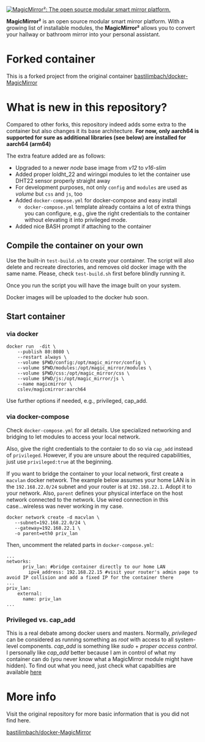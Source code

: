 [![MagicMirror²: The open source modular smart mirror platform. ](https://github.com/MichMich/MagicMirror/raw/master/.github/header.png)](https://github.com/MichMich/MagicMirror)

**MagicMirror²** is an open source modular smart mirror platform. With a growing list of installable modules, the **MagicMirror²** allows you to convert your hallway or bathroom mirror into your personal assistant.

# Forked container
This is a forked project from the original container [bastilimbach/docker-MagicMirror](https://github.com/bastilimbach/docker-MagicMirror)

# What is new in this repository?
Compared to other forks, this repository indeed adds some extra to the container but also changes it its base architecture.
**For now, only aarch64 is supported for sure as additional libraries (see below) are installed for aarch64 (arm64)**

The extra feature added are as follows:
 - Upgraded to a newer *node* base image from *v12* to *v16-slim*
 - Added proper loldht_22 and wiringpi modules to let the container use DHT22 sensor properly straight away
 - For development purposes, not only `config` and `modules` are used as *volume* but `css` and `js`, too
 - Added `docker-compose.yml` for docker-compose and easy install
    - `docker-compose.yml` template already contains a lot of extra things you can configure, e.g., give the right credentials to the container without elevating it into privileged mode.
- Added nice BASH prompt if attaching to the container


## Compile the container on your own
Use the built-in `test-build.sh` to create your container. The script will also delete and recreate directories, and removes old docker image with the same name. Please, check `test-build.sh` first before blindly running it.

Once you run the script you will have the image built on your system.

Docker images will be uploaded to the docker hub soon.


## Start container
### via docker
```
docker run  -dit \
	--publish 80:8080 \
	--restart always \
	--volume $PWD/config:/opt/magic_mirror/config \
	--volume $PWD/modules:/opt/magic_mirror/modules \
	--volume $PWD/css:/opt/magic_mirror/css \
	--volume $PWD/js:/opt/magic_mirror/js \
	--name magicmirror \
	cslev/magicmirror:aarch64
```
Use further options if needed, e.g., privileged, cap_add.

### via docker-compose
Check `docker-compose.yml` for all details. Use specialized networking and bridging to let modules to access your local network.

Also, give the right credentials to the contaier to do so via `cap_add` instead of `privileged`. However, if you are unsure about the required capabilities, just use `privileged:true` at the beginning.

If you want to bridge the container to your local network, first create a `macvlan` docker network. The example below assumes your home LAN is in the `192.168.22.0/24` subnet and your router is at `192.168.22.1`. Adopt it to your network. Also, `parent` defines your physical interface on the host network connected to the network. Use wired connection in this case...wireless was never working in my case.
```
docker network create -d macvlan \
   --subnet=192.168.22.0/24 \
   --gateway=192.168.22.1 \
   -o parent=eth0 priv_lan
```

Then, uncomment the related parts in `docker-compose.yml`:
```
...
networks:
      priv_lan: #bridge container directly to our home LAN
        ipv4_address: 192.168.22.15 #visit your router's admin page to avoid IP collision and add a fixed IP for the container there
...
priv_lan:
    external:
      name: priv_lan
...
```

### Privileged vs. cap_add
This is a real debate among docker users and masters. Normally, *privileged* can be considered as running something as *root* with access to all system-level components. *cap_add* is something like *sudo* + *proper access control*. I personally like *cap_add* better because I am in control of what my container can do (you never know what a MagicMirror module might have hidden). To find out what you need, just check what capabilties are available [here](https://docs.docker.com/engine/reference/run/)


# More info
Visit the original repository for more basic information that is you did not find here.

[bastilimbach/docker-MagicMirror](https://github.com/bastilimbach/docker-MagicMirror)
